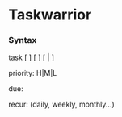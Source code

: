# Taskwarrior

### Syntax
task [ <filter> ] [ <command> ] [ <modifications> | <miscellaneous> ]



priority: H|M|L

due:<due-date>

recur:<frequency> (daily, weekly, monthly...)


